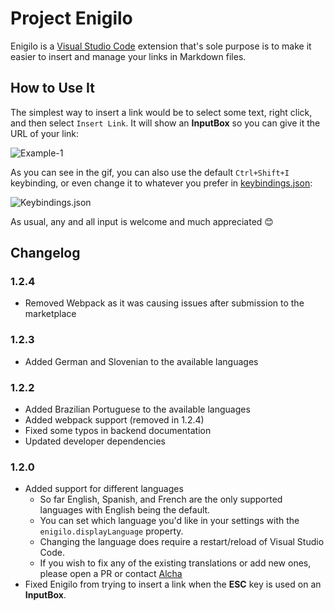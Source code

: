 # Project Enigilo

Enigilo is a [Visual Studio Code][0] extension that's sole purpose is to make it easier to insert and manage your links in Markdown files.

## How to Use It

The simplest way to insert a link would be to select some text, right click, and then select `Insert Link`. It will show an **InputBox** so you can give it the URL of your link:

![Example-1][1]

As you can see in the gif, you can also use the default `Ctrl+Shift+I` keybinding, or even change it to whatever you prefer in [keybindings.json][5]:

![Keybindings.json][2]

As usual, any and all input is welcome and much appreciated 😊

## Changelog

### 1.2.4

- Removed Webpack as it was causing issues after submission to the marketplace

### 1.2.3

- Added German and Slovenian to the available languages

### 1.2.2

- Added Brazilian Portuguese to the available languages
- Added webpack support (removed in 1.2.4)
- Fixed some typos in backend documentation
- Updated developer dependencies

### 1.2.0

- Added support for different languages
  - So far English, Spanish, and French are the only supported languages with English being the default.
  - You can set which language you'd like in your settings with the `enigilo.displayLanguage` property.
  - Changing the language does require a restart/reload of Visual Studio Code.
  - If you wish to fix any of the existing translations or add new ones, please open a PR or contact [Alcha][6]
- Fixed Enigilo from trying to insert a link when the **ESC** key is used on an **InputBox**.

[0]: http://code.visualstudio.com
[1]: https://i.imgur.com/XOLPFvF.gif
[2]: https://i.imgur.com/zOo6U4E.png
[3]: https://dev.to/link2twenty/comment/4k81
[4]: https://dev.to/link2twenty
[5]: https://code.visualstudio.com/docs/getstarted/keybindings
[6]: https://alcha.org
